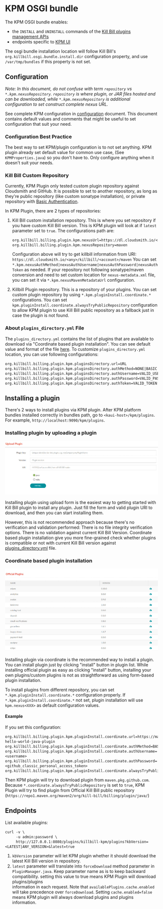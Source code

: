 # KPM OSGI bundle

The KPM OSGI bundle enables:

* the `INSTALL` and `UNINSTALL` commands of the [Kill Bill plugins management APIs](https://github.com/killbill/killbill-docs/blob/v3/userguide/tutorials/plugin_management.adoc)
* endpoints specific to [KPM UI](https://github.com/killbill/killbill-kpm-ui)

The osgi bundle installation location will follow Kill Bill's `org.killbill.osgi.bundle.install.dir` configuration property, 
and use `/var/tmp/bundles` if this property is not set.

## Configuration

_Note: In this document, do not confuse with term `repository` vs `*.kpm.nexusRepository`. `repository` is where plugin, 
or JAR files hosted and can be downloaded, while `*.kpm.nexusRepository` is additional configuration to set construct 
complete nexus URL._

See complete KPM configuration in [configuration](CONFIGURATION.md) document. This document contains default values and 
comments that might be useful to set configuration that suit your need.

### Configuration Best Practice

The best way to set KPM/plugin configuration is to not set anything. KPM plugin already set default value for common use 
case, (See `KPMProperties.java`) so you don't have to. Only configure anything when it doesn't suit your needs.

### Kill Bill Custom Repository

Currently, KPM Plugin only tested custom plugin repository against Cloudsmith and GitHub. It is possible to set to
another repository, as long as they're public repository (like custom sonatype installation), or private
repository with [Basic Authentication](https://en.wikipedia.org/wiki/Basic_access_authentication).

In KPM Plugin, there are 2 types of repositories:

1. Kill Bill custom installation repository. This is where you set repository if you have custom Kill Bill version. 
   This is KPM plugin will look at if `latest` parameter set to `true`. 
   The configurations path are:
   ```properties
   org.killbill.billing.plugin.kpm.nexusUrl=https://dl.cloudsmith.io/<any>/killbill/<account>
   org.killbill.billing.plugin.kpm.nexusRepository=maven
   ```
   Configuration above will try to get killbill information from URI: `https://dl.cloudsmith.io/<any>/killbill/<account>/maven`
   You can set `*.kpm.nexusAuthMethod|nexusAuthUsername|nexusAuthPassword|nexusAuthToken` as needed. If your repository 
   not following sonatype/maven conversion and need to set custom location for  `nexus-metadata.xml` file, you can set 
   it via `*.kpm.nexusMavenMetadataUrl` configuration.

2. Killbill Plugin repository. This is a repository of your plugins. You can set custom plugin repository by using 
   `*.kpm.pluginInstall.coordinate.*` configurations. You can set `kpm.pluginInstall.coordinate.alwaysTryPublicRepository` 
   configuration to allow KPM plugin to use Kill Bill public repository as a fallback just in case the plugin is not found. 

### About `plugins_directory.yml` File

The `plugins_directory.yml` contains the list of plugins that are available to download via "Coordinate based plugin installation". 
You can see default value and format of the file 
[here](https://raw.githubusercontent.com/killbill/killbill-cloud/master/kpm/lib/kpm/plugins_directory.yml). To customize 
`plugins_directory.yml` location, you can use following configurations:

```properties
org.killbill.billing.plugin.kpm.pluginsDirectory.url=URL
org.killbill.billing.plugin.kpm.pluginsDirectory.authMethod=NONE|BASIC|TOKEN
org.killbill.billing.plugin.kpm.pluginsDirectory.authUsername=VALID_USERNAME
org.killbill.billing.plugin.kpm.pluginsDirectory.authPassword=VALID_PASSWORD
org.killbill.billing.plugin.kpm.pluginsDirectory.authToken=VALID_TOKEN
```


## Installing a plugin

There's 2 ways to install plugins via KPM plugin. After KPM platform bundles installed correctly in bundles path, go to
`<kaui-host>/kpm/plugins`. For example, `http://localhost:9090/kpm/plugins`. 

### Installing plugin by uploading a plugin

![Upload plugin](assets/img/upload-plugins.jpg "Upload plugin")

Installing plugin using upload form is the easiest way to getting started with Kill Bill plugin to install any plugin. 
Just fill the form and valid plugin URI to download, and then you can start installing them.

However, this is not recommended approach because there's no verification and validation performed: There is no file 
integrity verification options. There is no validation against current Kill Bill Version. Coordinate based plugin 
installation give you more fine-grained check whether plugins is compatible or not with current Kill Bill version against 
[plugins_directory.yml](https://raw.githubusercontent.com/killbill/killbill-cloud/master/kpm/lib/kpm/plugins_directory.yml) 
file.

### Coordinate based plugin installation

![Coordinate based installation](assets/img/coordinate-install.jpg "Coordinate based installation")

Installing plugin via coordinate is the recommended way to install a plugin. You can install plugin just by clicking 
"install" button in plugin list. While installing official plugin as easy as clicking "install" button, installing 
your own plugins/custom plugins is not as straightforward as using form-based plugin installation. 

To install plugins from different repository, you can set `*.kpm.pluginInstall.coordinate.*` configuration properly. If 
`*.kpm.pluginInstall.coordinate.*` not set, plugin installation will use `kpm.nexus<XXX>` as default configuration values.

#### Example

If you set this configuration:

```properties
org.killbill.billing.plugin.kpm.pluginInstall.coordinate.url=https://maven.pkg.github.com/xsalefter/killbill-hello-world-java-plugin
org.killbill.billing.plugin.kpm.pluginInstall.coordinate.authMethod=BASIC
org.killbill.billing.plugin.kpm.pluginInstall.coordinate.authUsername=<username>
org.killbill.billing.plugin.kpm.pluginInstall.coordinate.authPassword=<github_classic_personal_access_token>
org.killbill.billing.plugin.kpm.pluginInstall.coordinate.alwaysTryPublicRepository=true
```

Then KPM plugin will try to download plugin from `maven.pkg.github.com`. Because `*.coordinate.alwaysTryPublicRepository` 
is set to `true`, KPM Plugin will try to find plugin from Official Kill Bill public repository 
(`https://repo1.maven.org/maven2/org/kill-bill/billing/plugin/java/`)

## Endpoints

List available plugins:

```
curl -v \
     -u admin:password \
     http://127.0.0.1:8080/plugins/killbill-kpm/plugins?kbVersion=<LATEST|ANY_VERSION>&latest=true
```

1. `kbVersion` parameter will let KPM plugin whether it should download the latest Kill Bill version in repository. 
2. `latest` parameter will translate into `forceDownload` method parameter in `PluginManager.java`. Keep parameter name 
   as is to keep backward compatibility. setting this value to true means KPM Plugin will download plugins/plugins  
   information in each request. Note that `availablePlugins.cache.enabled` will take precedence over `forceDownload`. 
   Setting `cache.enabled=false` means KPM plugin will always download plugins and plugins information.
